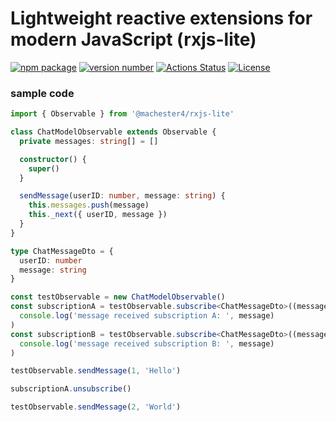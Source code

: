# Lightweight reactive extensions for modern JavaScript (rxjs-lite)

[![npm package](https://img.shields.io/badge/npm%20-rxjs--lite-brightgreen)](https://www.npmjs.com/package/rxjs-lite) [![version number](https://img.shields.io/npm/v/rxjs-lite?color=green&label=version)](https://github.com/machester4/rxja-nano/releases) [![Actions Status](https://github.com/machester4/rxjs-lite/workflows/Test/badge.svg)](https://github.com/machester4/rxjs-lite/actions) [![License](https://img.shields.io/github/license/machester4/rxjs-lite)](https://github.com/machester4/rxjs-lite/blob/main/LICENSE)

### sample code

```typescript
import { Observable } from '@machester4/rxjs-lite'

class ChatModelObservable extends Observable {
  private messages: string[] = []

  constructor() {
    super()
  }

  sendMessage(userID: number, message: string) {
    this.messages.push(message)
    this._next({ userID, message })
  }
}

type ChatMessageDto = {
  userID: number
  message: string
}

const testObservable = new ChatModelObservable()
const subscriptionA = testObservable.subscribe<ChatMessageDto>((message) =>
  console.log('message received subscription A: ', message)
)
const subscriptionB = testObservable.subscribe<ChatMessageDto>((message) =>
  console.log('message received subscription B: ', message)
)

testObservable.sendMessage(1, 'Hello')

subscriptionA.unsubscribe()

testObservable.sendMessage(2, 'World')
```
